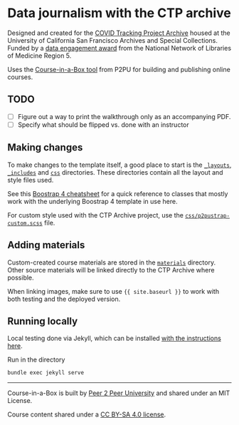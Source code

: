 # Data journalism with the CTP archive

Designed and created for the [COVID Tracking Project Archive](https://www.library.ucsf.edu/archives/covid-19-pandemic/the-covid-tracking-project-archive/) housed at the University of California San Francisco Archives and Special Collections. Funded by a [data engagement award](https://www.nnlm.gov/about/regions/region5) from the National Network of Libraries of Medicine Region 5.

Uses the [Course-in-a-Box tool](https://course-in-a-box.p2pu.org) from P2PU for building and publishing online courses.

## TODO

- [ ] Figure out a way to print the walkthrough only as an accompanying PDF.
- [ ] Specify what should be flipped vs. done with an instructor

## Making changes

To make changes to the template itself, a good place to start is the [`_layouts`](/_layouts), [`_includes`](/_includes) and [`css`](/css) directories. These directories contain all the layout and style files used.

See this [Boostrap 4 cheatsheet](https://hackerthemes.com/bootstrap-cheatsheet/) for a quick reference to classes that mostly work with the underlying Boostrap 4 template in use here.

For custom style used with the CTP Archive project, use the [`css/p2pustrap-custom.scss`](/css/p2pustrap-custom.scss) file.

## Adding materials

Custom-created course materials are stored in the [`materials`](/materials) directory. Other source materials will be linked directly to the CTP Archive where possible.

When linking images, make sure to use `{{ site.baseurl }}` to work with both testing and the deployed version.

## Running locally
Local testing done via Jekyll, which can be installed [with the instructions here](https://nicolas-van.github.io/bootstrap-4-github-pages/#run-jekyll-on-your-computer-to-speed-up-testing).

Run in the directory
```bash
bundle exec jekyll serve
```

---
Course-in-a-Box is built by [Peer 2 Peer University](https://www.p2pu.org) and shared under an MIT License.

Course content shared under a [CC BY-SA 4.0 license](https://creativecommons.org/licenses/by-sa/4.0/).
